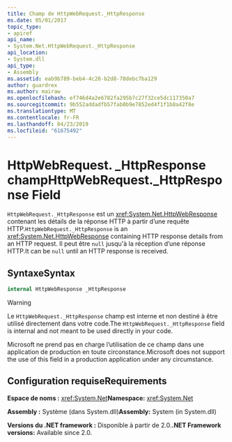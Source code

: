 ```yaml
---
title: Champ de HttpWebRequest._HttpResponse
ms.date: 05/01/2017
topic_type:
- apiref
api_name:
- System.Net.HttpWebRequest._HttpResponse
api_location:
- System.dll
api_type:
- Assembly
ms.assetid: eab9b789-beb4-4c28-b2d8-78debc7ba129
author: guardrex
ms.author: mairaw
ms.openlocfilehash: ef746d4a2e6782fa295b7c27f32ce5dc117350a7
ms.sourcegitcommit: 9b552addadfb57fab0b9e7852ed4f1f1b8a42f8e
ms.translationtype: MT
ms.contentlocale: fr-FR
ms.lasthandoff: 04/23/2019
ms.locfileid: "61675492"
---
```

# <a name="httpwebrequesthttpresponse-field"></a><span data-ttu-id="56b9a-102">HttpWebRequest. \_HttpResponse champ</span><span class="sxs-lookup"><span data-stu-id="56b9a-102">HttpWebRequest.\_HttpResponse Field</span></span>

<span data-ttu-id="56b9a-103">`HttpWebRequest._HttpResponse` est un <xref:System.Net.HttpWebResponse> contenant les détails de la réponse HTTP à partir d’une requête HTTP.</span><span class="sxs-lookup"><span data-stu-id="56b9a-103">`HttpWebRequest._HttpResponse` is an <xref:System.Net.HttpWebResponse> containing HTTP response details from an HTTP request.</span></span> <span data-ttu-id="56b9a-104">Il peut être `null` jusqu'à la réception d’une réponse HTTP.</span><span class="sxs-lookup"><span data-stu-id="56b9a-104">It can be `null` until an HTTP response is received.</span></span>

## <a name="syntax"></a><span data-ttu-id="56b9a-105">Syntaxe</span><span class="sxs-lookup"><span data-stu-id="56b9a-105">Syntax</span></span>
  
```csharp  
internal HttpWebResponse _HttpResponse
```

> [!WARNING]
> <span data-ttu-id="56b9a-106">Le `HttpWebRequest._HttpResponse` champ est interne et non destiné à être utilisé directement dans votre code.</span><span class="sxs-lookup"><span data-stu-id="56b9a-106">The `HttpWebRequest._HttpResponse` field is internal and not meant to be used directly in your code.</span></span>
> 
> <span data-ttu-id="56b9a-107">Microsoft ne prend pas en charge l’utilisation de ce champ dans une application de production en toute circonstance.</span><span class="sxs-lookup"><span data-stu-id="56b9a-107">Microsoft does not support the use of this field in a production application under any circumstance.</span></span>

## <a name="requirements"></a><span data-ttu-id="56b9a-108">Configuration requise</span><span class="sxs-lookup"><span data-stu-id="56b9a-108">Requirements</span></span>

<span data-ttu-id="56b9a-109">**Espace de noms :** <xref:System.Net></span><span class="sxs-lookup"><span data-stu-id="56b9a-109">**Namespace:** <xref:System.Net></span></span>

<span data-ttu-id="56b9a-110">**Assembly :** Système (dans System.dll)</span><span class="sxs-lookup"><span data-stu-id="56b9a-110">**Assembly:** System (in System.dll)</span></span>

<span data-ttu-id="56b9a-111">**Versions du .NET framework :** Disponible à partir de 2.0.</span><span class="sxs-lookup"><span data-stu-id="56b9a-111">**.NET Framework versions:** Available since 2.0.</span></span>
